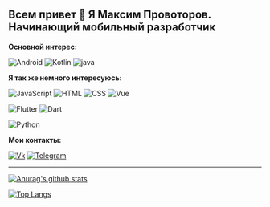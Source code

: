 ## Всем привет 👋 Я Максим Провоторов. Начинающий мобильный разработчик

__Основной интерес:__

![Android](https://img.shields.io/badge/Android-E0E0E0?style=flat-square&logo=android)
![Kotlin](https://img.shields.io/badge/Kotlin-80DEEA?style=flat-square&logo=kotlin)
![java](https://img.shields.io/badge/java-2196F3?style=flat-square&logo=java)

__Я так же немного интересуюсь:__

![JavaScript](https://img.shields.io/badge/JavaScript-090900?style=flat-square&logo=javascript)
![HTML](https://img.shields.io/badge/HTML-FF7043?style=flat-square&logo=HTML)
![CSS](https://img.shields.io/badge/CSS-512DA8?style=flat-square&logo=CSS)
![Vue](https://img.shields.io/badge/Vue-388E3C?style=flat-square&logo=Vue)

![Flutter](https://img.shields.io/badge/Flutter-1565C0?style=flat-square&logo=flutter)
![Dart](https://img.shields.io/badge/Dart-283593?style=flat-square&logo=dart)

![Python](https://img.shields.io/badge/Python-84FFFF?style=flat-square&logo=python)

__Мои контакты:__

[![Vk](https://img.shields.io/badge/Vk-090900?style=for-the-badge&logo=Vk)](https://vk.com/maksim23okt)
[![Telegram](https://img.shields.io/badge/Telegram-090900?style=for-the-badge&logo=Telegram)](https://t.me/Podvorotof)

----

[![Anurag's github stats](https://github-readme-stats.vercel.app/api?username=maksim2355&show_icons=true)](https://github.com/maksim2355/github-readme-stats)

[![Top Langs](https://github-readme-stats.vercel.app/api/top-langs/?username=maksim2355&layout=compact&hide=python&langs_count=9)](https://github.com/maksim2355/github-readme-stats)

